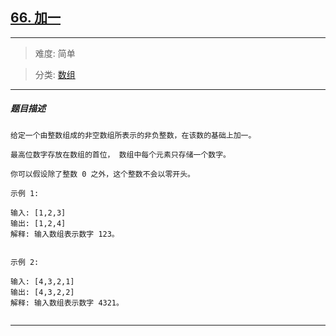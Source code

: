 ## [66. 加一](https://leetcode-cn.com/problems/plus-one/)

---

> 难度: 简单

> 分类:  [数组](https://leetcode-cn.com/tag/array/) 

---

##### 题目描述

```
给定一个由整数组成的非空数组所表示的非负整数，在该数的基础上加一。

最高位数字存放在数组的首位， 数组中每个元素只存储一个数字。

你可以假设除了整数 0 之外，这个整数不会以零开头。

示例 1:

输入: [1,2,3]
输出: [1,2,4]
解释: 输入数组表示数字 123。


示例 2:

输入: [4,3,2,1]
输出: [4,3,2,2]
解释: 输入数组表示数字 4321。


```

---
